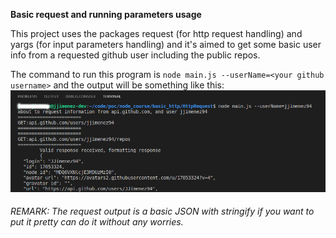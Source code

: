 **Basic request and running parameters usage**

This project uses the packages request (for http request handling) and yargs (for input parameters handling) and it's aimed to get some basic user info from a requested github user including the public repos.

The command to run this program is `node main.js --userName=<your github username>` and the output will be something like this:
![standar oputput](output.png)

###### REMARK: The request output is a basic JSON with stringify if you want to put it pretty can do it without any worries.
